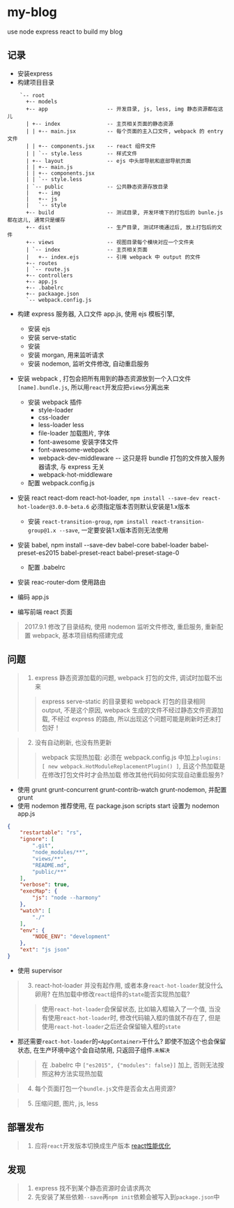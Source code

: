 # my-blog
use node express react to build my blog

## 记录
- 安装express
- 构建项目目录
```
	`-- root
	  +-- models
	  +-- app 					-- 开发目录, js, less, img 静态资源都在这儿
	  | +-- index 				-- 主页相关页面的静态资源
	  | | +-- main.jsx 			-- 每个页面的主入口文件, webpack 的 entry 文件
	  | | +-- components.jsx 	-- react 组件文件
	  | | `-- style.less 		-- 样式文件
	  | +-- layout				-- ejs 中头部导航和底部导航页面
	  | | +-- main.js 			
	  | | +-- components.jsx    
	  | | `-- style.less
	  | `-- public	 			-- 公共静态资源存放目录
	  |   +-- img
	  |   +-- js
	  |   `-- style
	  +-- build 				-- 测试目录, 开发环境下的打包后的 bunle.js 都在这儿, 通常只是缓存
	  +-- dist 					-- 生产目录, 测试环境通过后, 放上打包后的文件
	  +-- views					-- 视图目录每个模块对应一个文件夹
	  | `-- index 				-- 主页相关页面
	  |   +-- index.ejs 		-- 引用 webpack 中 output 的文件
	  +-- routes
	  | `-- route.js
	  +-- controllers
	  +-- app.js 	
	  +-- .babelrc
	  +-- packaage.json
	  `-- webpack.config.js
```
- 构建 express 服务器, 入口文件 app.js, 使用 ejs 模板引擎, 
	- 安装 ejs
	- 安装 serve-static
	- 安装 
	- 安装 morgan, 用来监听请求
	- 安装 nodemon, 监听文件修改, 自动重启服务
- 安装 webpack , 打包会把所有用到的静态资源放到一个入口文件`[name].bundle.js`, 所以用`react`开发应把`views`分离出来
	- 安装 webpack 插件
		- style-loader 
		- css-loader 
		- less-loader less
		- file-loader      加载图片, 字体
		- font-awesome 		安装字体文件
		- font-awesome-webpack 
		- webpack-dev-middleware   			-- 这只是将 bundle 打包的文件放入服务器请求, 与 express 无关
		- webpack-hot-middleware
	- 配置 webpack.config.js
- 安装 react react-dom react-hot-loader, `npm install --save-dev react-hot-loader@3.0.0-beta.6` 必须指定版本否则默认安装是1.x版本
	- 安装 `react-transition-group`, `npm install react-transition-group@1.x --save`, 一定要安装1.x版本否则无法使用
- 安装 babel, npm install --save-dev babel-core babel-loader babel-preset-es2015 babel-preset-react babel-preset-stage-0
	- 配置 .babelrc
- 安装 reac-router-dom 使用路由

- 编码 app.js
- 编写前端 react 页面

> 2017.9.1 修改了目录结构, 使用 nodemon 监听文件修改, 重启服务, 重新配置 webpack, 基本项目结构搭建完成


## 问题

> 1. express 静态资源加载的问题, webpack 打包的文件, 调试时加载不出来
>> express serve-static 的目录要和 webpack 打包的目录相同 output, 不是这个原因, webpack 生成的文件不经过静态文件资源加载, 不经过 express 的路由, 所以出现这个问题可能是刷新时还未打包好！

> 2. 没有自动刷新, 也没有热更新
>> webpack 实现热加载: 必须在 webpack.config.js 中加上`plugins: [ new webpack.HotModuleReplacementPlugin() ]`, 且这个热加载是在修改打包文件时才会热加载
>> 修改其他代码如何实现自动重启服务?
- 使用 grunt grunt-concurrent grunt-contrib-watch grunt-nodemon, 并配置 grunt
- 使用 nodemon 	推荐使用, 在 package.json scripts start 设置为 nodemon app.js
```nodemon.json
{
	"restartable": "rs",
	"ignore": [
		".git",
		"node_modules/**",
		"views/**",
		"README.md",
		"public/**"
	],
	"verbose": true,
	"execMap": {
		"js": "node --harmony"
	},
	"watch": [
		"./"
	],
	"env": {
		"NODE_ENV": "development"
	},
	"ext": "js json"
}
```
- 使用 supervisor

> 3. react-hot-loader 并没有起作用, 或者本身`react-hot-loader`就没什么卵用? 在热加载中修改`react`组件的`state`能否实现热加载?
>> 使用`react-hot-loader`会保留状态, 比如输入框输入了一个值, 当没有使用`react-hot-loader`时, 修改代码输入框的值就不存在了, 但是使用`react-hot-loader`之后还会保留输入框的`state`
- 那还需要`react-hot-loader`的`<AppContainer>`干什么? 即使不加这个也会保留状态, 在生产环境中这个会自动禁用, 只返回子组件.`未解决`
>> 在 .babelrc 中 `["es2015", {"modules": false}]` 加上, 否则无法按照这种方法实现热加载 
	
> 4. 每个页面打包一个`bundle.js`文件是否会太占用资源?

> 5. 压缩问题, 图片, js, less


## 部署发布
> 1. 应将`react`开发版本切换成生产版本 [react性能优化](https://discountry.github.io/react/docs/optimizing-performance.html#webpack)

## 发现
> 1. express 找不到某个静态资源时会请求两次
> 2. 先安装了某些依赖`--save`再`npm init`依赖会被写入到`package.json`中



